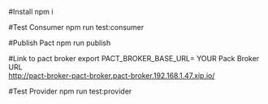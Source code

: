 
#Install
npm i

#Test Consumer
npm run test:consumer

#Publish Pact
npm run publish

#Link to pact broker
export PACT_BROKER_BASE_URL= YOUR Pack Broker URL  
                            http://pact-broker-pact-broker.pact-broker.192.168.1.47.xip.io/

#Test Provider
npm run test:provider